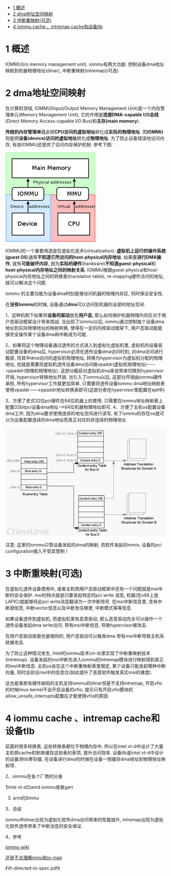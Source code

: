 
<!-- @import "[TOC]" {cmd="toc" depthFrom=1 depthTo=6 orderedList=false} -->

<!-- code_chunk_output -->

* [1 概述](#1-概述)
* [2 dma地址空间映射](#2-dma地址空间映射)
* [3 中断重映射(可选)](#3-中断重映射可选)
* [4 iommu cache 、intremap cache和设备tlb](#4-iommu-cache-intremap-cache和设备tlb)

<!-- /code_chunk_output -->

# 1 概述

IOMMU(i/o memory management unit). iommu有两大功能: 控制设备dma地址映射到机器物理地址(dmar), 中断重映射(intremap)(可选)

# 2 dma地址空间映射

在计算机领域, IOMMU(Input/Output Memory Management Unit)是一个内存管理单元(Memory Management Unit), 它的作用是**连接DMA\-capable I/O总线**(Direct Memory Access\-capable I/O Bus)和**主存(main memory**). 

**传统的内存管理单元**会把**CPU访问的虚拟地址**转化成**实际的物理地址**. 而**IOMMU**则是把**设备(device)访问的虚拟地址**转化成**物理地址**. 为了防止设备错误地访问内存, 有些IOMMU还提供了访问内存保护机制. 参考下图: 

![config](./images/1.png)

IOMMU的一个重要用途是在虚拟化技术(virtualization): **虚拟机上运行的操作系统(guest OS**)通常**不知道它所访问的host\-physical内存地址**. 如果要**进行DMA操作**, 就有**可能破坏内存**, 因为**实际的硬件**(hardware)**不知道guest\-physical**和**host\-physical内存地址之间的映射关系**. IOMMU根据guest\-physical和host\-physical内存地址之间的转换表(translation table), re\-mapping硬件访问的地址, 就可以解决这个问题. 

Iommu 的主要功能为设备dma时刻能够访问机器的物理内存区, 同时保证安全性. 

在**没有Iommu**的时候, 设备通过**dma**可以访问到机器的全部的地址空间. 

1、这种机制下如果将**设备的驱动**放在**用户态**, 那么如何保护机器物理内存区对于用户态驱动框架设计带来挑战. 当出现了iommu以后, iommu通过控制每个设备dma地址到实际物理地址的映射转换, 使得在一定的内核驱动框架下, 用户态驱动能能够完全操作某个设备dma和中断成为可能. 

2、如果将这个物理设备通过透传的方式进入到虚拟化虚拟机里, 虚拟机的设备驱动配置设备的dma后, hypervisor必须在透传设备dma访问时刻, 对dma访问进行截获, 将其中dma访问的虚拟机物理地址, 转换为hypervisor为虚拟机分配的物理地址, 也就是需要将虚拟机透传设备dma访问做vpaddr(虚拟机物理地址)---->ppaddr(物理机物理地址). 这部分截获对虚拟机dma来说带来切换到hypervisor开销, hypervisor转换地址开销. 当引入了iommu以后, 这部分开销由iommu硬件承担, 所有hypervisor工作就更加简单, 只需要将透传设备Iommu dma地址映射表使用vpaddr--->ppaddr地址转换表即可(这部分表在hypervisor里配置在ept中)

3、方便了老式32位pci硬件在64位机器上的使用. 只需要在iommu地址映射表上配置32bitpci设备dma地址-->64位机器物理地址即可. 4、方便了主机os配置设备dma工作, 因为dma要求使用连续的地址空间进行读写, 有了iommu的存在os就可以为设备配置连续的dma地址而真正对应的非连续的物理地址

![config](./images/2.png)

注意: 这里的iommu只管设备发起的dma的映射, 而软件发起的mmio, 设备的pci configuration接入不受其管制！

# 3 中断重映射(可选)

在虚拟化透传设备使用中, 或者主机侧用户态驱动框架中还有一个问题就是msi中断的安全保护. msi的特点就是只要发起特定的pci write 消息, 机器(在x86上是LAPIC)就能够将此pci write消息翻译为一次中断信号. 在msi中断信息里, 含有中断源信息, 中断vector信息以及中断发往哪里, 中断模式等等信息. 

如果设备透传到虚拟机, 而虚拟机里有恶意驱动, 那么恶意驱动完全可以操作一个透传设备发起dma write访问, 带有msi中断信息, 导致hypervisor被攻击. 

在用户态驱动层面也是相同的, 用户态驱动可以触发dma 带有msi中断导致主机系统被攻击. 

为了防止这种情况发生, Intel的iommu技术(vt-d)里实现了中断重映射技术(intremap). 设备发起的msi中断先进入iommu的intremap模块进行映射得到真正的msi中断信息. 主机os会在这个中断重映射表里限定, 某个设备只能发起哪种中断向量, 同时会验证msi中的信息位(如此提升了恶意软件触发真实msi的难度). 

这也是某款有硬件缺陷的主机支持iommu的dmar但是不支持intremap, 开启vfio的时候linux kernel不会开启设备的vfio, 提示只有开启vfio模块的allow\_unsafe\_interrupts配置后才能使用vfio的原因. 

# 4 iommu cache 、intremap cache和设备tlb

前面的很多转换表, 这些转换表都位于物理内存中, 所以在intel vt-d中设计了大量主机侧cache机制来缓存这些表的表项, 提升访问效率. 设备tlb是intel vt-d中设计的设备测tlb寄存器, 在设备进行dma的时候在设备一侧缓存dma地址到物理地址映射项. 

2、iommu在各个厂商的分身

1)inte vt-d2)amd iommu或者gart

3) arm的Smmu

3、总结

iommu中dmar出现为虚拟化软件dma访问带来的性能提升, intremap出现为虚拟化软件透传带来了中断消息的安全保证. 

4、参考

[iommu wiki](https://link.jianshu.com/?t=https%3A%2F%2Fen.m.wikipedia.org%2Fwiki%2FInput%25E2%2580%2593output_memory_management_unit)

[还是不太理解mmu和io-map](https://link.jianshu.com/?t=http%3A%2F%2Fbbs.chinaunix.net%2Fthread-2072818-1-1.html)

《Vt-directed-io-spec.pdf》
